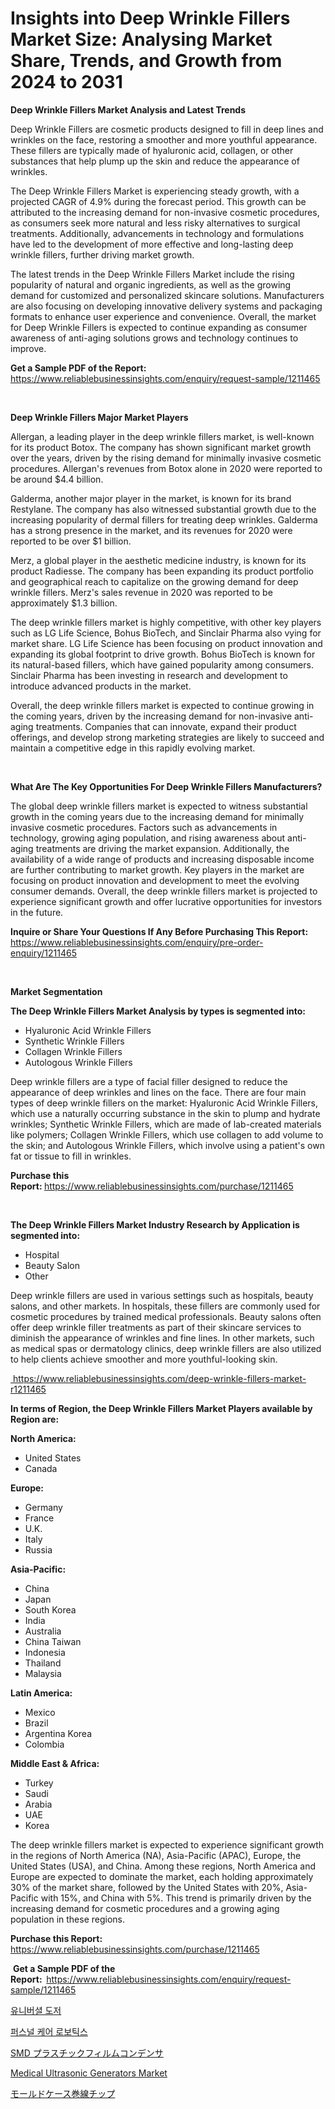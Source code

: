 <p><h1>Insights into Deep Wrinkle Fillers Market Size: Analysing Market Share, Trends, and Growth from 2024 to 2031</h1></p><p><strong>Deep Wrinkle Fillers Market Analysis and Latest Trends</strong></p>
<p><p>Deep Wrinkle Fillers are cosmetic products designed to fill in deep lines and wrinkles on the face, restoring a smoother and more youthful appearance. These fillers are typically made of hyaluronic acid, collagen, or other substances that help plump up the skin and reduce the appearance of wrinkles.</p><p>The Deep Wrinkle Fillers Market is experiencing steady growth, with a projected CAGR of 4.9% during the forecast period. This growth can be attributed to the increasing demand for non-invasive cosmetic procedures, as consumers seek more natural and less risky alternatives to surgical treatments. Additionally, advancements in technology and formulations have led to the development of more effective and long-lasting deep wrinkle fillers, further driving market growth.</p><p>The latest trends in the Deep Wrinkle Fillers Market include the rising popularity of natural and organic ingredients, as well as the growing demand for customized and personalized skincare solutions. Manufacturers are also focusing on developing innovative delivery systems and packaging formats to enhance user experience and convenience. Overall, the market for Deep Wrinkle Fillers is expected to continue expanding as consumer awareness of anti-aging solutions grows and technology continues to improve.</p></p>
<p><strong>Get a Sample PDF of the Report:&nbsp;</strong> <a href="https://www.reliablebusinessinsights.com/enquiry/request-sample/1211465">https://www.reliablebusinessinsights.com/enquiry/request-sample/1211465</a></p>
<p>&nbsp;</p>
<p><strong>Deep Wrinkle Fillers Major Market Players</strong></p>
<p><p>Allergan, a leading player in the deep wrinkle fillers market, is well-known for its product Botox. The company has shown significant market growth over the years, driven by the rising demand for minimally invasive cosmetic procedures. Allergan's revenues from Botox alone in 2020 were reported to be around $4.4 billion.</p><p>Galderma, another major player in the market, is known for its brand Restylane. The company has also witnessed substantial growth due to the increasing popularity of dermal fillers for treating deep wrinkles. Galderma has a strong presence in the market, and its revenues for 2020 were reported to be over $1 billion.</p><p>Merz, a global player in the aesthetic medicine industry, is known for its product Radiesse. The company has been expanding its product portfolio and geographical reach to capitalize on the growing demand for deep wrinkle fillers. Merz's sales revenue in 2020 was reported to be approximately $1.3 billion.</p><p>The deep wrinkle fillers market is highly competitive, with other key players such as LG Life Science, Bohus BioTech, and Sinclair Pharma also vying for market share. LG Life Science has been focusing on product innovation and expanding its global footprint to drive growth. Bohus BioTech is known for its natural-based fillers, which have gained popularity among consumers. Sinclair Pharma has been investing in research and development to introduce advanced products in the market.</p><p>Overall, the deep wrinkle fillers market is expected to continue growing in the coming years, driven by the increasing demand for non-invasive anti-aging treatments. Companies that can innovate, expand their product offerings, and develop strong marketing strategies are likely to succeed and maintain a competitive edge in this rapidly evolving market.</p></p>
<p>&nbsp;</p>
<p><strong>What Are The Key Opportunities For Deep Wrinkle Fillers Manufacturers?</strong></p>
<p><p>The global deep wrinkle fillers market is expected to witness substantial growth in the coming years due to the increasing demand for minimally invasive cosmetic procedures. Factors such as advancements in technology, growing aging population, and rising awareness about anti-aging treatments are driving the market expansion. Additionally, the availability of a wide range of products and increasing disposable income are further contributing to market growth. Key players in the market are focusing on product innovation and development to meet the evolving consumer demands. Overall, the deep wrinkle fillers market is projected to experience significant growth and offer lucrative opportunities for investors in the future.</p></p>
<p><strong>Inquire or Share Your Questions If Any Before Purchasing This Report:</strong> <a href="https://www.reliablebusinessinsights.com/enquiry/pre-order-enquiry/1211465">https://www.reliablebusinessinsights.com/enquiry/pre-order-enquiry/1211465</a></p>
<p>&nbsp;</p>
<p><strong>Market Segmentation</strong></p>
<p><strong>The Deep Wrinkle Fillers Market Analysis by types is segmented into:</strong></p>
<p><ul><li>Hyaluronic Acid Wrinkle Fillers</li><li>Synthetic Wrinkle Fillers</li><li>Collagen Wrinkle Fillers</li><li>Autologous Wrinkle Fillers</li></ul></p>
<p><p>Deep wrinkle fillers are a type of facial filler designed to reduce the appearance of deep wrinkles and lines on the face. There are four main types of deep wrinkle fillers on the market: Hyaluronic Acid Wrinkle Fillers, which use a naturally occurring substance in the skin to plump and hydrate wrinkles; Synthetic Wrinkle Fillers, which are made of lab-created materials like polymers; Collagen Wrinkle Fillers, which use collagen to add volume to the skin; and Autologous Wrinkle Fillers, which involve using a patient's own fat or tissue to fill in wrinkles.</p></p>
<p><strong>Purchase this Report:&nbsp;</strong><a href="https://www.reliablebusinessinsights.com/purchase/1211465">https://www.reliablebusinessinsights.com/purchase/1211465</a></p>
<p>&nbsp;</p>
<p><strong>The Deep Wrinkle Fillers Market Industry Research by Application is segmented into:</strong></p>
<p><ul><li>Hospital</li><li>Beauty Salon</li><li>Other</li></ul></p>
<p><p>Deep wrinkle fillers are used in various settings such as hospitals, beauty salons, and other markets. In hospitals, these fillers are commonly used for cosmetic procedures by trained medical professionals. Beauty salons often offer deep wrinkle filler treatments as part of their skincare services to diminish the appearance of wrinkles and fine lines. In other markets, such as medical spas or dermatology clinics, deep wrinkle fillers are also utilized to help clients achieve smoother and more youthful-looking skin.</p></p>
<p><a href="https://www.reliablebusinessinsights.com/deep-wrinkle-fillers-market-r1211465">&nbsp;https://www.reliablebusinessinsights.com/deep-wrinkle-fillers-market-r1211465</a></p>
<p><strong>In terms of Region, the Deep Wrinkle Fillers Market Players available by Region are:</strong></p>
<p>
    <p> <strong> North America: </strong>
        <ul>
            <li>United States</li>
            <li>Canada</li>
        </ul>
        </p> 
    <p> <strong> Europe: </strong>
        <ul>
            <li>Germany</li>
            <li>France</li>
            <li>U.K.</li>
            <li>Italy</li>
            <li>Russia</li>
        </ul>
        </p> 
    <p> <strong> Asia-Pacific: </strong>
        <ul>
            <li>China</li>
            <li>Japan</li>
            <li>South Korea</li>
            <li>India</li>
            <li>Australia</li>
            <li>China Taiwan</li>
            <li>Indonesia</li>
            <li>Thailand</li>
            <li>Malaysia</li>
        </ul>
        </p> 
    <p> <strong> Latin America: </strong>
        <ul>
            <li>Mexico</li>
            <li>Brazil</li>
            <li>Argentina Korea</li>
            <li>Colombia</li>
        </ul>
        </p> 
    <p> <strong> Middle East & Africa: </strong>
        <ul>
            <li>Turkey</li>
            <li>Saudi</li>
            <li>Arabia</li>
            <li>UAE</li>
            <li>Korea</li>
        </ul>
    </p>
    </p>
<p><p>The deep wrinkle fillers market is expected to experience significant growth in the regions of North America (NA), Asia-Pacific (APAC), Europe, the United States (USA), and China. Among these regions, North America and Europe are expected to dominate the market, each holding approximately 30% of the market share, followed by the United States with 20%, Asia-Pacific with 15%, and China with 5%. This trend is primarily driven by the increasing demand for cosmetic procedures and a growing aging population in these regions.</p></p>
<p><strong>Purchase this Report: </strong><a href="https://www.reliablebusinessinsights.com/purchase/1211465">https://www.reliablebusinessinsights.com/purchase/1211465</a></p>
<p>&nbsp;<strong>Get a Sample PDF of the Report:&nbsp;&nbsp;</strong><a href="https://www.reliablebusinessinsights.com/enquiry/request-sample/1211465">https://www.reliablebusinessinsights.com/enquiry/request-sample/1211465</a></p>
<p><strong></strong></p>
<p><p><a href="https://github.com/mdmazharulnwr786/Market-Research-Report-List-1/blob/main/747773194872.md">유니버셜 도저</a></p><p><a href="https://github.com/hxzi07639916/Market-Research-Report-List-2/blob/main/573607794873.md">퍼스널 케어 로보틱스</a></p><p><a href="https://github.com/TysonKub/Market-Research-Report-List-1/blob/main/4089492101308.md">SMD プラスチックフィルムコンデンサ</a></p><p><a href="https://github.com/Krish2023na/Market-Research-Report-List-4/blob/main/medical-ultrasonic-generators-market.md">Medical Ultrasonic Generators Market</a></p><p><a href="https://github.com/mreklxf44233/Market-Research-Report-List-2/blob/main/1340716101309.md">モールドケース巻線チップ</a></p></p>